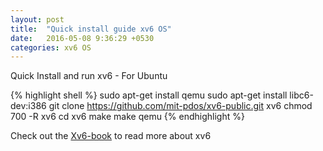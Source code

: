 ```yaml
---
layout: post
title:  "Quick install guide xv6 OS"
date:   2016-05-08 9:36:29 +0530
categories: xv6 OS
---
```

Quick Install and run xv6 - For Ubuntu

{% highlight shell %}
sudo apt-get install qemu
sudo apt-get install libc6-dev:i386
git clone https://github.com/mit-pdos/xv6-public.git xv6
chmod 700 -R xv6
cd xv6
make
make qemu
{% endhighlight %}

Check out the [Xv6-book][xv6-book] to read more about xv6

[xv6-book]: https://pdos.csail.mit.edu/6.828/2014/xv6/book-rev8.pdf

